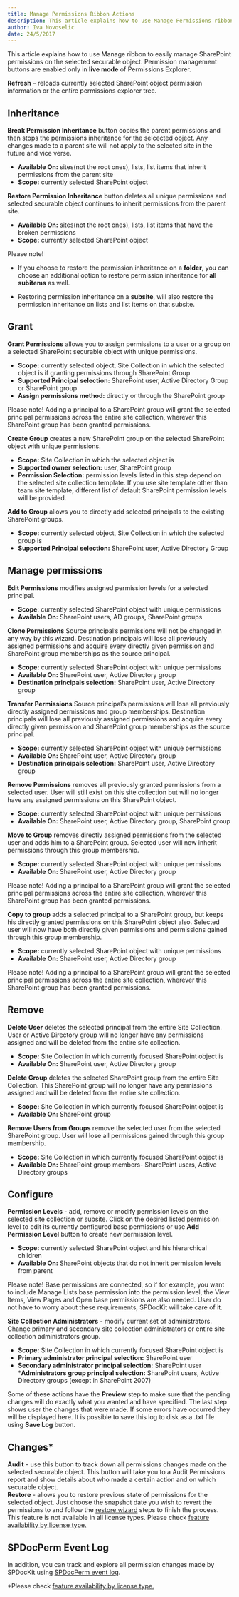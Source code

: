 ```yaml
---
title: Manage Permissions Ribbon Actions
description: This article explains how to use Manage Permissions ribbon to easily manage SharePoint permissions on the selected object. 
author: Iva Novoselic
date: 24/5/2017
---
```


This article explains how to use Manage ribbon to easily manage SharePoint permissions on the selected securable object. Permission management buttons are enabled only in __live mode__ of Permissions Explorer.

__Refresh__ – reloads currently selected SharePoint object permission information or the entire permissions explorer tree.  

## Inheritance
__Break Permission Inheritance__ button copies the parent permissions and then stops the permissions inheritance for the selcected object. Any changes made to a parent site will not apply to the selected site in the future and vice verse.

  * __Available On:__ sites(not the root ones), lists, list items that inherit permissions from the parent site  
  * __Scope:__ currently selected SharePoint object

__Restore Permission Inheritance__ button deletes all unique permissions and selected securable object continues to inherit permissions from the parent site.

  * __Available On:__ sites(not the root ones), lists, list items that have the broken permissions  
  * __Scope:__ currently selected SharePoint object

Please note!  
* If you choose to restore the permission inheritance on a __folder__, you can choose an additional option to restore permission inheritance for __all subitems__ as well.

* Restoring permission inheritance on a __subsite__, will also restore the permission inheritance on lists and list items on that subsite.

## Grant

__Grant Permissions__ allows you to assign permissions to a user or a group on a selected SharePoint securable object with unique permissions.

 *  __Scope:__ currently selected object, Site Collection in which the selected object is if granting permissions through SharePoint Group  
 * __Supported Principal selection:__ SharePoint user, Active Directory Group or SharePoint group  
 * __Assign permissions method:__ directly or through the SharePoint group  

Please note! Adding a principal to a SharePoint group will grant the selected principal permissions across the entire site collection, wherever this SharePoint group has been granted permissions.


__Create Group__ creates a new SharePoint group on the selected SharePoint object with unique permissions.

  * __Scope:__ Site Collection in which the selected object is
  * __Supported owner selection:__ user, SharePoint group
  * __Permission Selection:__ permission levels listed in this step depend on the selected site collection template. If you use site template other than team site template, different list of default SharePoint permission levels will be provided.

  __Add to Group__ allows you to directly add selected principals to the existing SharePoint groups.
  *  __Scope:__ currently selected object, Site Collection in which the selected group is 
 * __Supported Principal selection:__ SharePoint user, Active Directory Group 


## Manage permissions

__Edit Permissions__ modifies assigned permission levels for a selected principal.

  * __Scope__: currently selected SharePoint object with unique permissions
  * __Available On:__ SharePoint users, AD groups, SharePoint groups

__Clone Permissions__ Source principal’s permissions will not be changed in any way by this wizard. Destination principals will lose all previously assigned permissions and acquire every directly given permission and SharePoint group memberships as the source principal.

  * __Scope:__ currently selected SharePoint object with unique permissions
  * __Available On:__ SharePoint user, Active Directory group
  * __Destination principals selection:__ SharePoint user, Active Directory group

__Transfer Permissions__ Source principal’s permissions will lose all previously directly assigned permissions and group memberships. Destination principals will lose all previously assigned permissions and acquire every directly given permission and SharePoint group memberships as the source principal.

  * __Scope:__ currently selected SharePoint object with unique permissions
  * __Available On:__ SharePoint user, Active Directory group
  * __Destination principals selection:__ SharePoint user, Active Directory group

__Remove Permissions__ removes all previously granted permissions from a selected user. User will still exist on this site collection but will no longer have any assigned permissions on this SharePoint object.

  * __Scope:__ currently selected SharePoint object with unique permissions
  * __Available On:__ SharePoint user, Active Directory group, SharePoint group

__Move to Group__ removes directly assigned permissions from the selected user and adds him to a SharePoint group. Selected user will now inherit permissions through this group membership.

  * __Scope:__ currently selected SharePoint object with unique permissions
  * __Available On:__ SharePoint user, Active Directory group

Please note! Adding a principal to a SharePoint group will grant the selected principal permissions across the entire site collection, wherever this SharePoint group has been granted permissions.

__Copy to group__ adds a selected principal to a SharePoint group, but keeps his directly granted permissions on this SharePoint object also. Selected user will now have both directly given permissions and permissions gained through this group membership.

  * __Scope:__ currently selected SharePoint object with unique permissions
  * __Available On:__ SharePoint user, Active Directory group

Please note! Adding a principal to a SharePoint group will grant the selected principal permissions across the entire site collection, wherever this SharePoint group has been granted permissions.

## Remove

__Delete User__ deletes the selected principal from the entire Site Collection. User or Active Directory group will no longer have any permissions assigned and will be deleted from the entire site collection.

  * __Scope:__ Site Collection in which currently focused SharePoint object is
  * __Available On:__ SharePoint user, Active Directory group

__Delete Group__ deletes the selected SharePoint group from the entire Site Collection. This SharePoint group will no longer have any permissions assigned and will be deleted from the entire site collection.

  * __Scope:__ Site Collection in which currently focused SharePoint object is
  * __Available On:__ SharePoint group

__Remove Users from Groups__ remove the selected user from the selected SharePoint group. User will lose all permissions gained through this group membership.

  * __Scope:__ Site Collection in which currently focused SharePoint object is
  * __Available On:__ SharePoint group members- SharePoint users, Active Directory groups

## Configure

__Permission Levels__ - add, remove or modify permission levels on the selected site collection or subsite. Click on the desired listed permission level to edit its currently configured base permissions or use __Add Permission Level__ button to create new permission level.

  * __Scope:__ currently selected SharePoint object and his hierarchical children
  * __Available On:__ SharePoint objects that do not inherit permission levels from parent

Please note! Base permissions are connected, so if for example, you want to include Manage Lists base permission into the permission level, the View Items, View Pages and Open base permissions are also needed. User do not have to worry about these requirements, SPDocKit will take care of it.

__Site Collection Administrators__ - modify current set of administrators. Change primary and secondary site collection administrators or entire site collection administrators group.

  * __Scope:__ Site Collection in which currently focused SharePoint object is
  * __Primary administrator principal selection:__ SharePoint user
  * __Secondary administrator principal selection:__ SharePoint user
  *__Administrators group principal selection:__ SharePoint users, Active Directory groups (except in SharePoint 2007)

Some of these actions have the __Preview__ step to make sure that the pending changes will do exactly what you wanted and have specified. The last step shows user the changes that were made. If some errors have occurred they will be displayed here. It is possible to save this log to disk as a .txt file using __Save Log__ button.

## Changes*
__Audit__ - use this button to track down all permissions changes made on the selected securable object. This button will take you to a Audit Permissions report and show details about who made a certain action and on which securable object.  
__Restore__ - allows you to restore previous state of permissions for the selected object. Just choose the snapshot date you wish to revert the permissions to and follow the [restore wizard](#internale/permission-management/restore-permissions) steps to finish the process.   
This feature is not available in all license types. Please check [feature availability by license type.](https://www.spdockit.com/orders/features-by-licenses/)


## SPDocPerm Event Log
In addition, you can track and explore all permission changes made by SPDocKit using [SPDocPerm event log](#internal/permission-management/spdockit-permission-management-event-log).

*Please check [feature availability by license type.](https://www.spdockit.com/orders)